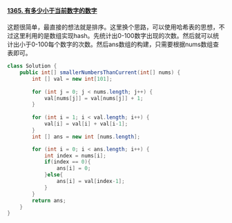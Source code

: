 #### [1365. 有多少小于当前数字的数字](https://leetcode-cn.com/problems/how-many-numbers-are-smaller-than-the-current-number/)

这题很简单，最直接的想法就是排序。这里换个思路，可以使用哈希表的思想，不过这里利用的是数组实现hash。先统计出0-100数字出现的次数。然后就可以统计出小于0-100每个数字的次数。然后ans数组的构建，只需要根据nums数组查表即可。

```java
class Solution {
    public int[] smallerNumbersThanCurrent(int[] nums) {
        int [] val = new int[101];
        
        for (int j = 0; j < nums.length; j++) {
            val[nums[j]] = val[nums[j]] + 1;
        }
        
        for (int i = 1; i < val.length; i++) {
            val[i] = val[i] + val[i-1];
        }
        int [] ans = new int [nums.length];

        for (int i = 0; i < ans.length; i++) {
            int index = nums[i];
            if(index == 0){
                ans[i] = 0;
            }else{
                ans[i] = val[index-1];
            }
        }
        return ans;
    }
}
```


